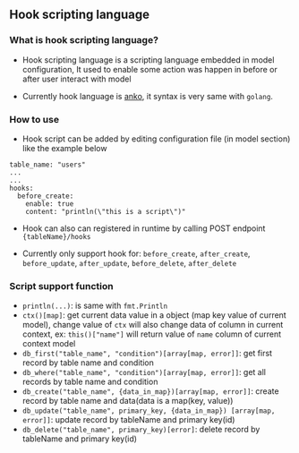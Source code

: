 ## Hook scripting language 

### What is hook scripting language?

- Hook scripting language is a scripting language embedded in model configuration,  It used to enable some action was happen in before or after user interact with model

- Currently hook language is [anko](https://github.com/mattn/anko), it syntax is very same with `golang`.

### How to use

- Hook script can be added by editing configuration file (in model section) like the example below

```
table_name: "users"
...
...
hooks:
  before_create:
    enable: true
    content: "println(\"this is a script\")"
```
- Hook can also can registered in runtime by calling POST endpoint `{tableName}/hooks`

- Currently only support hook for: `before_create`, `after_create`, `before_update`, `after_update`, `before_delete`, `after_delete`

### Script support function

- `println(...)`: is same with `fmt.Println`
- `ctx()[map]`: get current data value in a object (map key value of current model), change value of `ctx` will also change data of column in current context, ex: `this()["name"]` will return value of `name` column of current context model
- `db_first("table_name", "condition")[array[map, error]]`: get first record by table name and condition
- `db_where("table_name", "condition")[array[map, error]]`:  get all records by table name and condition
- `db_create("table_name", {data_in_map})[array[map, error]]`: create record by table name and data(data is a map(key, value))
- `db_update("table_name", primary_key, {data_in_map}) [array[map, error]]`: update record by tableName and primary key(id)
- `db_delete("table_name", primary_key)[error]`: delete record by tableName and primary key(id)
